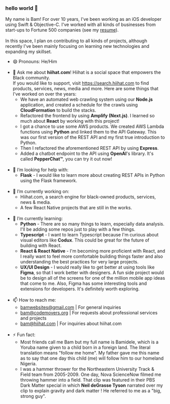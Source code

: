 ### hello world 👋
My name is Bam! For over 10 years, I've been working as an iOS developer using Swift & Objective-C. I've worked with all kinds of businesses from start-ups to Fortune 500 companies (see my [resume](https://bigbam.github.io/bam.guide/resume/)).
<br>
<br>
In this space, I plan on contributing to all kinds of projects, although recently I've been mainly focusing on learning new technologies and expanding my skillset.
<br>
- 😄 Pronouns: He/Him
  <br><br>
- 💬 Ask me about **hiihat.com**! Hiihat is a social space that empowers the Black community.
  <br>
  If you would like to support, visit https://search.hiihat.com to find products, services, news, media and more.
  Here are some things that I've worked on over the years:
  - We have an automated web crawling system using our **Node.js** application, and created a schedule for the crawls using **CloudFormation** to build the stacks.
  - Refactored the frontend by using **Amplify (Next.js)**. I learned so much about **React** by working with this project!
  - I got a chance to use some AWS products. We created AWS Lambda functions using **Python** and linked them to the API Gateway. This was our first version of the REST API and my first true introduction to Python.
  - Then I refactored the aforementioned REST API by using **Express**.
  - Added a chatbot endpoint to the API using **OpenAI**'s library. It's called **PepperChat™**, you can try it out now! 
  <br><br>
- 🤔 I’m looking for help with:
  - **Flask** - I would like to learn more about creating REST APIs in Python using the Flask framework.
  <br><br>
- 🔭 I’m currently working on:
  - Hiihat.com, a search engine for black-owned products, services, news & media.
  - A few React Native projects that are still in the works.
  <br><br>
- 🌱 I’m currently learning:
  - **Python** - There are so many things to learn, especially data analysis. I'll be adding some repos just to play with a few things.
  - **Typescript** - I want to learn Typescript because I'm curious about visual editors like **Codux**. This could be great for the future of building with React.
  - **React & React Native** - I'm becoming more proficient with React, and I really want to feel more comfortable building things faster and also understanding the best practices for very large projects.
  - **UX/UI Design** - I would really like to get better at using tools like **Figma**, so that I work better with designers. A fun side project would be to design all of the screens for one of the million mobile app ideas that come to me. Also, Figma has some interesting tools and extensions for developers. It's definitely worth exploring.
  <br><br>
- 📫 How to reach me:
  - bamwebsites@gmail.com | For general inquiries
  - bam@codemovers.org | For requests about professional services and projects
  - bam@hiihat.com | For inquiries about hiihat.com
  <br><br>
- ⚡ Fun fact:
  <br>
  - Most friends call me Bam but my full name is Bamidele, which is a Yoruba name given to a child born in a foreign land.
  The literal translation means "follow me home". My father gave me this name as to say that one day this child (me) will follow him to our homeland Nigeria.
  - I was a hammer thrower for the Northeastern University Track & Field team from 2005-2009. One day, Nova ScienceNow filmed me throwing hammer into a field. That clip was featured in their PBS Dark Matter special in which **Neil deGrasse Tyson** narrated over my clip to explain gravity and dark matter ! He referred to me as a "big, strong guy".

